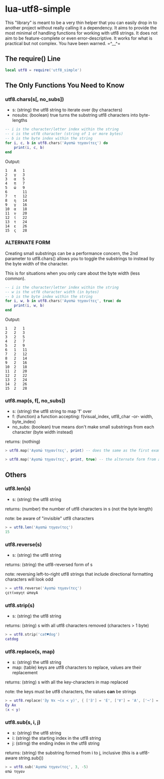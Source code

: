 # lua-utf8-simple

This "library" is meant to be a very thin helper that you can easily drop in to another project without really calling it a dependency.  It aims to provide the most minimal of handling functions for working with utf8 strings.  It does not aim to be feature-complete or even error-descriptive.  It works for what is practical but not complex.  You have been warned. =^__^=

## The require() Line

```lua
local utf8 = require('utf8_simple')
```

## The Only Functions You Need to Know

### utf8.chars(s[, no_subs])
- s: (string) the utf8 string to iterate over (by characters)
- nosubs: (boolean) true turns the substring utf8 characters into byte-lengths

```lua
-- i is the character/letter index within the string
-- c is the utf8 character (string of 1 or more bytes)
-- b is the byte index within the string
for i, c, b in utf8.chars('Αγαπώ τηγανίτες') do
	print(i, c, b)
end
```

Output:

	1	Α	1
	2	γ	3
	3	α	5
	4	π	7
	5	ώ	9
	6		11
	7	τ	12
	8	η	14
	9	γ	16
	10	α	18
	11	ν	20
	12	ί	22
	13	τ	24
	14	ε	26
	15	ς	28

### ALTERNATE FORM
Creating small substrings can be a performance concern, the 2nd parameter to utf8.chars()
allows you to toggle the substrings to instead by the byte width of the character.

This is for situations when you only care about the byte width (less common).

```lua
-- i is the character/letter index within the string
-- w is the utf8 character width (in bytes)
-- b is the byte index within the string
for i, w, b in utf8.chars('Αγαπώ τηγανίτες', true) do
	print(i, w, b)
end
```

Output:

	1	2	1
	2	2	3
	3	2	5
	4	2	7
	5	2	9
	6	1	11
	7	2	12
	8	2	14
	9	2	16
	10	2	18
	11	2	20
	12	2	22
	13	2	24
	14	2	26
	15	2	28

### utf8.map(s, f[, no_subs])
- s: (string) the utf8 string to map 'f' over
- f: (function) a function accepting: f(visual_index, utf8_char -or- width, byte_index)
- no_subs: (boolean) true means don't make small substrings from each character (byte width instead)

returns: (nothing)

```lua
> utf8.map('Αγαπώ τηγανίτες', print) -- does the same as the first example above
```

```lua
> utf8.map('Αγαπώ τηγανίτες', print, true) -- the alternate form from above
```

## Others

### utf8.len(s)
- s: (string) the utf8 string

returns: (number) the number of utf8 characters in s (not the byte length)

note: be aware of "invisible" utf8 characters

```lua
> = utf8.len('Αγαπώ τηγανίτες')
15
```

### utf8.reverse(s)
- s: (string) the utf8 string

returns: (string) the utf8-reversed form of s

note: reversing left-to-right utf8 strings that include directional formatting characters will look odd

```lua
> = utf8.reverse('Αγαπώ τηγανίτες')
ςετίναγητ ώπαγΑ
```

### utf8.strip(s)
- s: (string) the utf8 string

returns: (string) s with all utf8 characters removed (characters > 1 byte)

```lua
> = utf8.strip('cat♥dog')
catdog
```

### utf8.replace(s, map)
- s: (string) the utf8 string
- map: (table) keys are utf8 characters to replace, values are their replacement

returns: (string) s with all the key-characters in map replaced

note: the keys must be utf8 characters, the values **can** be strings

```lua
> = utf8.replace('∃y ∀x ¬(x ≺ y)', { ['∃'] = 'E', ['∀'] = 'A', ['¬'] = '\r\n', ['≺'] = '<' })
Ey Ax 
(x < y)
```

### utf8.sub(s, i, j)
- s: (string) the utf8 string
- i: (string) the starting index in the utf8 string
- j: (stirng) the ending index in the utf8 string

returns: (string) the substring formed from i to j, inclusive (this is a utf8-aware string.sub())

```lua
> = utf8.sub('Αγαπώ τηγανίτες', 3, -5)
απώ τηγαν
```
